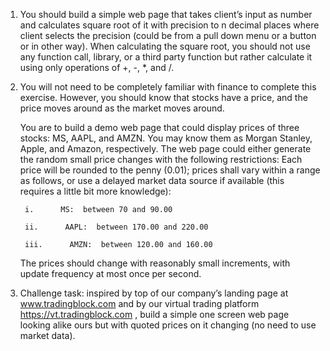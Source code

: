1. You should build a simple web page that takes client’s input as number and calculates square root of it with precision to n decimal places where client selects the precision (could be from a pull down menu or a button or in other way).  When calculating the square root, you should not use any function call, library, or a third party function but rather calculate it using only operations of +, -, *, and /. 
 

2. You will not need to be completely familiar with finance to complete this exercise.  However, you should know that stocks have a price, and the price moves around as the market moves around. 
 

    You are to build a demo web page that could display prices of three stocks:  MS, AAPL, and AMZN.  You may know them as Morgan Stanley, Apple, and Amazon, respectively.  The web page could either generate the random small price changes with the following restrictions: Each price will be rounded to the penny (0.01); prices shall vary within a range as follows, or use a delayed market data source if available (this requires a little bit more knowledge):

        i.      MS:  between 70 and 90.00

        ii.      AAPL:  between 170.00 and 220.00

        iii.      AMZN:  between 120.00 and 160.00

    The prices should change with reasonably small increments, with update frequency at most once per second. 

3. Challenge task: inspired by top of our company’s landing page at www.tradingblock.com and by our virtual trading platform https://vt.tradingblock.com , build  a simple one screen web page looking alike ours but with quoted prices on it changing (no need to use market data). 
